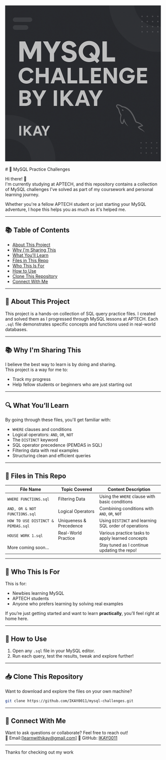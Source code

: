 <p align="center">
  <img src="https://github.com/Ikay0011/MYSQL-CHALLENGE/blob/master/banner.png?raw=true" alt="MYSQL CHALLENGE BY IKAY" />
</p>
# 🐬 MySQL Practice Challenges


Hi there! 👋  
I'm currently studying at APTECH, and this repository contains a collection of MySQL challenges I’ve solved as part of my coursework and personal learning journey.

Whether you're a fellow APTECH student or just starting your MySQL adventure, I hope this helps you as much as it's helped me.

---

## 📚 Table of Contents

- [About This Project](#about-this-project)
- [Why I'm Sharing This](#-why-im-sharing-this)
- [What You'll Learn](#what-youll-learn)
- [Files in This Repo](#files-in-this-repo)
- [Who This Is For](#who-this-is-for)
- [How to Use](#how-to-use)
- [Clone This Repository](#clone-this-repository)
- [Connect With Me](#connect-with-me)

---

## 📝 About This Project

This project is a hands-on collection of SQL query practice files. I created and solved them as I progressed through MySQL lessons at APTECH. Each `.sql` file demonstrates specific concepts and functions used in real-world databases.

---

## 📚 Why I'm Sharing This

I believe the best way to learn is by doing and sharing.  
This project is a way for me to:
- Track my progress
- Help fellow students or beginners who are just starting out

---

## 🔍 What You’ll Learn

By going through these files, you'll get familiar with:
- `WHERE` clauses and conditions
- Logical operators: `AND`, `OR`, `NOT`
- The `DISTINCT` keyword
- SQL operator precedence (PEMDAS in SQL)
- Filtering data with real examples
- Structuring clean and efficient queries

---

## 📁 Files in This Repo

| File Name                         | Topic Covered                       | Content Description                                    |
|----------------------------------|-------------------------------------|--------------------------------------------------------|
| `WHERE FUNCTIONS.sql`            | Filtering Data                      | Using the `WHERE` clause with basic conditions         |
| `AND, OR & NOT FUNCTIONS.sql`    | Logical Operators                   | Combining conditions with `AND`, `OR`, `NOT`           |
| `HOW TO USE DISTINCT & PEMDAS.sql` | Uniqueness & Precedence           | Using `DISTINCT` and learning SQL order of operations  |
| `HOUSE WORK 1.sql`               | Real-World Practice                 | Various practice tasks to apply learned concepts       |
| More coming soon...              |                                     | Stay tuned as I continue updating the repo!            |

---

## 🎯 Who This Is For

This is for:
- Newbies learning MySQL
- APTECH students
- Anyone who prefers learning by solving real examples

If you’re just getting started and want to learn **practically**, you’ll feel right at home here.

---

## 🚀 How to Use

1. Open any `.sql` file in your MySQL editor.
2. Run each query, test the results, tweak and explore further!

---

## 📥 Clone This Repository

Want to download and explore the files on your own machine?

```bash
git clone https://github.com/IKAY0011/mysql-challenges.git
```

---

## 🤝 Connect With Me

Want to ask questions or collaborate? Feel free to reach out!  
📧 Email:[learnwithikay@gmail.com] 
🔗 GitHub: [IKAY0011](https://github.com/IKAY0011)

---

Thanks for checking out my work 
